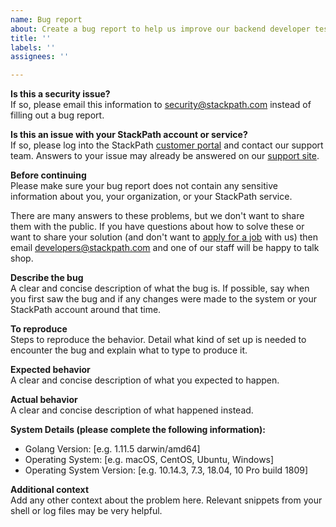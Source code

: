 ```yaml
---
name: Bug report
about: Create a bug report to help us improve our backend developer tests
title: ''
labels: ''
assignees: ''

---
```


**Is this a security issue?**  
If so, please email this information to [security@stackpath.com](mailto:security@stackpath.com) 
instead of filling out a bug report. 

**Is this an issue with your StackPath account or service?**  
If so, please log into the StackPath [customer portal](https://control.stackpath.com/) 
and contact our support team. Answers to your issue may already be answered on 
our [support site](https://support.stackpath.com/). 

**Before continuing**  
Please make sure your bug report does not contain any sensitive information 
about you, your organization, or your StackPath service.

There are many answers to these problems, but we don't want to share them with 
the public. If you have questions about how to solve these or want to share your 
solution (and don't want to [apply for a job](https://stackpath.applytojob.com/apply/6jLPOngQ5N/Software-Engineer-Golang) 
with us) then email [developers@stackpath.com](mailto:developers@stackpath.com) 
and one of our staff will be happy to talk shop.

**Describe the bug**  
A clear and concise description of what the bug is. If possible, say when you 
first saw the bug and if any changes were made to the system or your StackPath 
account around that time.

**To reproduce**  
Steps to reproduce the behavior. Detail what kind of set up is needed to 
encounter the bug and explain what to type to produce it. 

**Expected behavior**  
A clear and concise description of what you expected to happen.

**Actual behavior**  
A clear and concise description of what happened instead.

**System Details (please complete the following information):**
 * Golang Version: [e.g. 1.11.5 darwin/amd64]
 * Operating System: [e.g. macOS, CentOS, Ubuntu, Windows]
 * Operating System Version: [e.g. 10.14.3, 7.3, 18.04, 10 Pro build 1809]

**Additional context**  
Add any other context about the problem here. Relevant snippets from your shell 
or log files may be very helpful.
